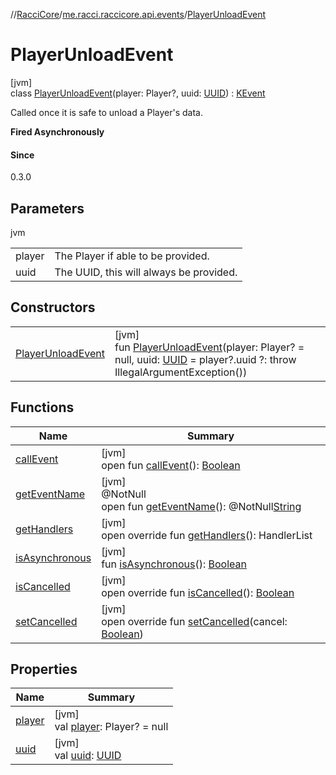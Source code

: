 //[RacciCore](../../../index.md)/[me.racci.raccicore.api.events](../index.md)/[PlayerUnloadEvent](index.md)

# PlayerUnloadEvent

[jvm]\
class [PlayerUnloadEvent](index.md)(player: Player?, uuid: [UUID](https://docs.oracle.com/javase/8/docs/api/java/util/UUID.html)) : [KEvent](../-k-event/index.md)

Called once it is safe to unload a Player's data.

**Fired Asynchronously**

#### Since

0.3.0

## Parameters

jvm

| | |
|---|---|
| player | The Player if able to be provided. |
| uuid | The UUID, this will always be provided. |

## Constructors

| | |
|---|---|
| [PlayerUnloadEvent](-player-unload-event.md) | [jvm]<br>fun [PlayerUnloadEvent](-player-unload-event.md)(player: Player? = null, uuid: [UUID](https://docs.oracle.com/javase/8/docs/api/java/util/UUID.html) = player?.uuid ?: throw IllegalArgumentException()) |

## Functions

| Name | Summary |
|---|---|
| [callEvent](../-day-event/index.md#-1071638799%2FFunctions%2F-1216412040) | [jvm]<br>open fun [callEvent](../-day-event/index.md#-1071638799%2FFunctions%2F-1216412040)(): [Boolean](https://kotlinlang.org/api/latest/jvm/stdlib/kotlin/-boolean/index.html) |
| [getEventName](../-day-event/index.md#1147460734%2FFunctions%2F-1216412040) | [jvm]<br>@NotNull<br>open fun [getEventName](../-day-event/index.md#1147460734%2FFunctions%2F-1216412040)(): @NotNull[String](https://kotlinlang.org/api/latest/jvm/stdlib/kotlin/-string/index.html) |
| [getHandlers](../-k-event/get-handlers.md) | [jvm]<br>open override fun [getHandlers](../-k-event/get-handlers.md)(): HandlerList |
| [isAsynchronous](../-day-event/index.md#-706610981%2FFunctions%2F-1216412040) | [jvm]<br>fun [isAsynchronous](../-day-event/index.md#-706610981%2FFunctions%2F-1216412040)(): [Boolean](https://kotlinlang.org/api/latest/jvm/stdlib/kotlin/-boolean/index.html) |
| [isCancelled](../-k-event/is-cancelled.md) | [jvm]<br>open override fun [isCancelled](../-k-event/is-cancelled.md)(): [Boolean](https://kotlinlang.org/api/latest/jvm/stdlib/kotlin/-boolean/index.html) |
| [setCancelled](../-k-event/set-cancelled.md) | [jvm]<br>open override fun [setCancelled](../-k-event/set-cancelled.md)(cancel: [Boolean](https://kotlinlang.org/api/latest/jvm/stdlib/kotlin/-boolean/index.html)) |

## Properties

| Name | Summary |
|---|---|
| [player](player.md) | [jvm]<br>val [player](player.md): Player? = null |
| [uuid](uuid.md) | [jvm]<br>val [uuid](uuid.md): [UUID](https://docs.oracle.com/javase/8/docs/api/java/util/UUID.html) |
